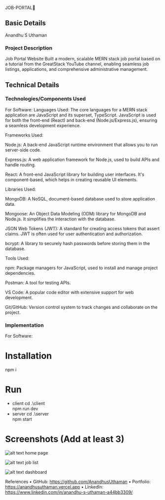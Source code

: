 

JOB-PORTAL🎯


## Basic Details
Anandhu S Uthaman




### Project Description
Job Portal Website
Built a modern, scalable MERN stack job portal based on a tutorial from the GreatStack YouTube channel, enabling seamless job listings, applications, and comprehensive administrative management.


## Technical Details
### Technologies/Components Used

For Software:
Languages Used: The core languages for a MERN stack application are JavaScript and its superset, TypeScript. JavaScript is used for both the front-end (React) and back-end (Node.js/Express.js), ensuring a seamless development experience.

Frameworks Used:

Node.js: A back-end JavaScript runtime environment that allows you to run server-side code.

Express.js: A web application framework for Node.js, used to build APIs and handle routing.

React: A front-end JavaScript library for building user interfaces. It's component-based, which helps in creating reusable UI elements.

Libraries Used:

MongoDB: A NoSQL, document-based database used to store application data.

Mongoose: An Object Data Modeling (ODM) library for MongoDB and Node.js. It simplifies the interaction with the database.

JSON Web Tokens (JWT): A standard for creating access tokens that assert claims. JWT is often used for user authentication and authorization.

bcrypt: A library to securely hash passwords before storing them in the database.

Tools Used:

npm: Package managers for JavaScript, used to install and manage project dependencies.

Postman: A tool for testing APIs.

VS Code: A popular code editor with extensive support for web development.

Git/GitHub: Version control system to track changes and collaborate on the project.

### Implementation
For Software:
# Installation
npm i 

# Run
- client 
cd .\client\
npm run dev
- server
 cd .\server\
 npm start



# Screenshots (Add at least 3)
![alt text](image-1.png)
home page 

![alt text](image-2.png)
job list 

![alt text](image-3.png)
dashboard


References
•	GitHub: https://github.com/AnandhusUthaman
•	Portfolio: https://anandhusuthaman.vercel.app
•	LinkedIn: https://www.linkedin.com/in/anandhu-s-uthaman-a44bb3309/



